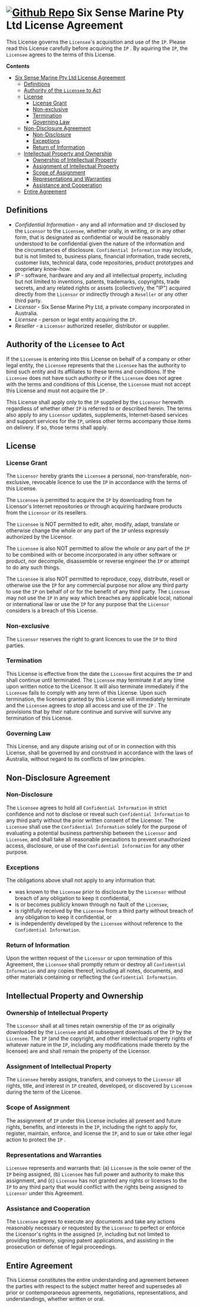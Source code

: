 # [![Github Repo](https://github.com/SixSenseMarine/.github/blob/main/.img/LOGO_24.png)](https://github.com/SixSenseMarine)  Six Sense Marine Pty Ltd License Agreement

This License governs the `Licensee`'s acquisition and use of the `IP`. Please read this License carefully before acquiring the `IP` . By aquiring the `IP`, the `Licensee` agrees to the terms of this License.

**Contents**
- [  Six Sense Marine Pty Ltd License Agreement](#--gm-consolidated-holdings-pty-ltd-license-agreement)
  - [Definitions](#definitions)
  - [Authority of the `Licensee` to Act](#authority-of-the-licensee-to-act)
  - [License](#license)
    - [License Grant](#license-grant)
    - [Non-exclusive](#non-exclusive)
    - [Termination](#termination)
    - [Governing Law](#governing-law)
  - [Non-Disclosure Agreement](#non-disclosure-agreement)
    - [Non-Disclosure](#non-disclosure)
    - [Exceptions](#exceptions)
    - [Return of Information](#return-of-information)
  - [Intellectual Property and Ownership](#intellectual-property-and-ownership)
    - [Ownership of Intellectual Property](#ownership-of-intellectual-property)
    - [Assignment of Intellectual Property](#assignment-of-intellectual-property)
    - [Scope of Assignment](#scope-of-assignment)
    - [Representations and Warranties](#representations-and-warranties)
    - [Assistance and Cooperation](#assistance-and-cooperation)
  - [Entire Agreement](#entire-agreement)

## Definitions

* *Confidential Information* - any and all information and `IP` disclosed by the `Licensor` to the `Licensee`, whether orally, in writing, or in any other form, that is designated as confidential or would be reasonably understood to be confidential given the nature of the information and the circumstances of disclosure. `Confidential Information` may include, but is not limited to, business plans, financial information, trade secrets, customer lists, technical data, code repositories, product prototypes and proprietary know-how.
* *IP* - software, hardware and any and all intellectual property, including but not limited to inventions, patents, trademarks, copyrights, trade secrets, and any 
related rights or assets (collectively, the "IP") acquired directly from the `Licensor` or indirectly through a `Reseller` or any other third party.
* *Licensor* - Six Sense Marine Pty Ltd, a private company incorporated in Australia.
* *Licensee* - person or legal entity acquiring the `IP`.
* *Reseller* - a `Licensor` authorized reseller, distributor or supplier.

## Authority of the `Licensee` to Act

If the `Licensee` is entering into this License on behalf of a company or other legal entity, the `Licensee` represents that the `Licensee` has the authority to bind such entity and its affiliates to these terms and conditions. If the `Licensee` does not have such authority or if the `Licensee` does not agree with the terms and conditions of this License,  the `Licensee` must not accept this License and must not acquire the `IP` .

This License shall apply only to the `IP` supplied by the `Licensor` herewith regardless of whether other `IP` is referred to or described herein. The terms also apply to any `Licensor` updates, supplements, Internet-based services and support services for the `IP`, unless other terms accompany those items on delivery. If so, those terms shall apply.

## License

### License Grant

The `Licensor` hereby grants the `Licensee` a personal, non-transferable, non-exclusive, revocable licence to use the `IP` in accordance with the terms of this License. 

The `Licensee` is permitted to acquire the `IP` by downloading from he Licensor's Internet repositories or through acquiring hardware products from the `Licensor` or its resellers.

The `Licensee` is NOT permitted to edit, alter, modify, adapt, translate or otherwise change the whole or any part of the `IP` unless expressly authorized by the Licensor. 

The `Licensee` is also NOT permitted to allow the whole or any part of the `IP` to be combined with or become incorporated in any other software or product, nor decompile, disassemble or reverse engineer the `IP` or attempt to do any such things. 

The `Licensee` is also NOT permitted to reproduce, copy, distribute, resell or otherwise use the `IP` for any commercial purpose nor allow any third party to use the `IP` on behalf of or for the benefit of any third party. The `Licensee` may not use the `IP` in any way which breaches any applicable local, national or international law or use the `IP` for any purpose that the `Licensor` considers is a breach of this License.

### Non-exclusive

The `Licensor` reserves the right to grant licences to use the `IP` to third parties.

### Termination

This License is effective from the date the `Licensee` first acquires the `IP` and shall continue until terminated. The `Licensee` may terminate it at any time upon written notice to the Licensor. It will also terminate immediately if the `Licensee` fails to comply with any term of this License. Upon such termination, the licenses granted by this License will immediately terminate and the `Licensee` agrees to stop all access and use of the `IP` . The provisions that by their nature continue and survive will survive any termination of this License.

### Governing Law

This License, and any dispute arising out of or in connection with this License, shall be governed by and construed in accordance with the laws of Australia, without regard to its conflicts of law principles.

## Non-Disclosure Agreement

### Non-Disclosure

The `Licensee` agrees to hold all `Confidential Information` in strict confidence and not to disclose or reveal such `Confidential Information` to any third party without the prior written consent of the Licensor. The `Licensee` shall use the `Confidential Information` solely for the purpose of evaluating a potential business partnership between the `Licensor` and `Licensee`, and shall take all reasonable precautions to prevent unauthorized access, disclosure, or use of the `Confidential Information` for any other purpose.

### Exceptions

The obligations above shall not apply to any information that:
* was known to the `Licensee` prior to disclosure by the `Licensor` without breach of any obligation to keep it confidential, 
* is or becomes publicly known through no fault of the `Licensee`, 
* is rightfully received by the `Licensee` from a third party without breach of any obligation to keep it confidential, or 
* is independently developed by the `Licensee` without reference to the `Confidential Information`.

### Return of Information

Upon the written request of the `Licensor` or upon termination of this Agreement, the `Licensee` shall promptly return or destroy all `Confidential Information` and any copies thereof, including all notes, documents, and other materials containing or reflecting the `Confidential Information`.

## Intellectual Property and Ownership

### Ownership of Intellectual Property

The `Licensor` shall at all times retain ownership of the `IP` as originally downloaded by the `Licensee` and all subsequent downloads of the `IP` by the `Licensee`. The `IP` (and the copyright, and other intellectual property rights of whatever nature in the `IP`, including any modifications made thereto by the licensee) are and shall remain the property of the Licensor. 

### Assignment of Intellectual Property

The `Licensee` hereby assigns, transfers, and conveys to the `Licensor` all rights, title, and interest in `IP` created, developed, or discovered by `Licensee` during the term of the License. 

### Scope of Assignment

The assignment of `IP` under this License includes all present and future rights, benefits, and interests in the `IP`, including the right to apply for, register, maintain, enforce, and license the `IP`, and to sue or take other legal action to protect the `IP` .

### Representations and Warranties

`Licensee` represents and warrants that: (a) `Licensee` is the sole owner of the `IP` being assigned, (b) `Licensee` has full power and authority to make this assignment, and (c) `Licensee` has not granted any rights or licenses to the `IP` to any third party that would conflict with the rights being assigned to `Licensor` under this Agreement.

### Assistance and Cooperation

The `Licensee` agrees to execute any documents and take any actions reasonably necessary or requested by the `Licensor` to perfect or enforce the Licensor's rights in the assigned `IP`, including but not limited to providing testimony, signing patent applications, and assisting in the prosecution or defense of legal proceedings.

## Entire Agreement

This License constitutes the entire understanding and agreement between the parties with respect to the subject matter hereof and supersedes all prior or contemporaneous agreements, negotiations, representations, and understandings, whether written or oral.
